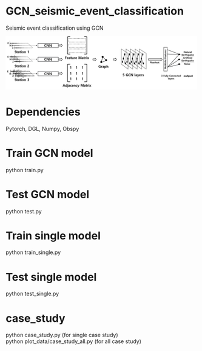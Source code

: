 # GCN_seismic_event_classification
Seismic event classification using GCN

![image1](./image/figure.png)

# Dependencies
Pytorch, DGL, Numpy, Obspy
# Train GCN model
python train.py

# Test GCN model
python test.py

# Train single model
python train_single.py

# Test single model
python test_single.py

# case_study
python case_study.py (for single case study)  
python plot_data/case_study_all.py (for all case study)

